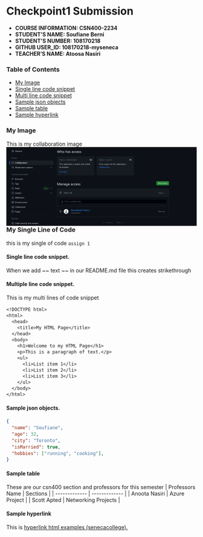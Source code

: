 # Checkpoint1 Submission

- **COURSE INFORMATION: CSN400-2234**
- **STUDENT’S NAME: Soufiane Berni**
- **STUDENT'S NUMBER: 108170218**
- **GITHUB USER_ID: 108170218-myseneca** 
- **TEACHER’S NAME: Atoosa Nasiri**

### Table of Contents
- [My Image](#my-image)
- [Single line code snippet](#single-line-code-snippet)
- [Multi line code snippet](#multi-line-code-snippet)
- [Sample json objects](#sample-json-objects)
- [Sample table](#sample-table)
- [Sample hyperlink](#sample-hyperlink)

### My Image
This is my collaboration image
<img src="./Collaborators.jpg"
     alt="Repo Collaboration Screenshot"
     title="Repo Collaborator"
     style="float: left; margin-right: 10px;" />

### My Single Line of Code
this is my single of code `assign 1`

#### Single line code snippet.
When we add ~~ text ~~ in our README.md file this creates
strikethrough

#### Multiple line code snippet.
This is my multi lines of code snippet
```
<!DOCTYPE html>
<html>
  <head>
    <title>My HTML Page</title>
  </head>
  <body>
    <h1>Welcome to my HTML Page</h1>
    <p>This is a paragraph of text.</p>
    <ul>
      <li>List item 1</li>
      <li>List item 2</li>
      <li>List item 3</li>
    </ul>
  </body>
</html>
```
#### Sample json objects.
```json
{
  "name": "Soufiane",
  "age": 32,
  "city": "Toronto",
  "isMarried": true,
  "hobbies": ["running", "cooking"],
}
```
#### Sample table
These are our csn400 section and professors for this semester
| Professors Name | Sections |
| ------------- | ------------- |
| Anoota Nasiri | Azure Project |
| Scott Apted | Networking Projects  |


#### Sample hyperlink
This is [hyperlink html examples (senecacollege).](https://www.senecacollege.ca/home.html/)
